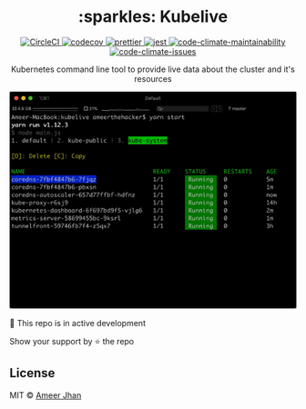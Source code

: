 <h1 align="center">:sparkles: Kubelive</h1>

<p align="center">
  <a href="https://circleci.com/gh/ameerthehacker/kubelive/tree/master">
    <img alt="CircleCI" src="https://img.shields.io/circleci/build/github/ameerthehacker/kubelive?style=flat-square" />
  </a>
  <a href="https://codecov.io/gh/ameerthehacker/kubelive">
    <img alt="codecov" src="https://img.shields.io/codecov/c/github/ameerthehacker/kubelive?style=flat-square" />
  </a>
  <a href="https://github.com/prettier/prettier">
    <img alt="prettier" src="https://img.shields.io/badge/code_style-prettier-ff69b4.svg?style=flat-square" />
  </a>
  <a href="https://jestjs.io/">
    <img alt="jest" src="https://img.shields.io/badge/tested%20with-jest-blue?style=flat-square" />
  </a>
  <a href="https://codeclimate.com/github/ameerthehacker/kubelive/maintainability">
    <img alt="code-climate-maintainability" src="https://img.shields.io/codeclimate/maintainability-percentage/ameerthehacker/kubelive?style=flat-square" />
  </a>
  <a href="https://codeclimate.com/github/ameerthehacker/kubelive/maintainability">
    <img alt="code-climate-issues" src="https://img.shields.io/codeclimate/issues/ameerthehacker/kubelive?style=flat-square" />
  </a>
</p>

<p align="center">
  Kubernetes command line tool to provide live data about the cluster and it's resources
</p>
<p align="center">
  <img alt="Demo" src="./screenshots/kubelive-demo.gif" />
</p>

:rotating_light: This repo is in active development

Show your support by :star: the repo

## License

MIT © [Ameer Jhan](mailto:ameerjhanprof@gmail.com)
